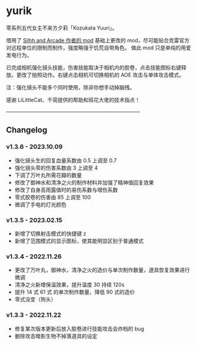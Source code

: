 # yurik

零系列五代女主不来方夕莉「Kozukata Yuuri」。

借用了 [Silhh and Arcade 作者的 mod](https://steamcommunity.com/sharedfiles/filedetails/?id=724497366) 基础上更改的 mod，尽可能贴合克雷官方对远程单位的限制而制作，强度略强于饥荒自带角色。 做此 mod 只是单纯的用爱发电行为。

已完成相机强化镜头技能，伤害技能取决于相机内的胶卷，点击技能图标右键释放。更改了拍照动作。右键点击相机可切换相机的 AOE 攻击与单体攻击模式。

注：强化镜头不能多个同时使用，除非你想手动掉脑残。

感谢 LiLittleCat、千简提供的帮助和班花大佬的技术指点！

——————————————————————————

## Changelog

### v1.3.6 - 2023.10.09
- 强化镜头生的回复血量系数由 0.5 上调至 0.7
- 强化镜头零的伤害系数由 3 上调至 4
- 下调了万叶丸所需花瓣的数量
- 修改了御神水和清净之火的制作材料并加强了精神值回复效果
- 修改了自身高雨露值时的易伤系数与增伤系数
- 零式胶卷的伤害由 85 上调至 100
- 微调了手电的灯光颜色

### v1.3.5 - 2023.02.15
- 新增了切换射击模式的快捷键 z
- 新增了范围模式的显示图标，使其能明显区别于普通模式

### v1.3.4 - 2022.11.26
- 更改了万叶丸，御神水，清净之火的造价与单次制作数量，道具恢复效果进行微调
- 清净之火新增保温效果，提升温度 30 持续 120s
- 提升 14 式 61 式 的单次制作数量，降低 90 式的造价
- 零式没变（狗头）

### v1.3.3 - 2022.11.22
- 修复某次版本更新后放入胶卷进行技能攻击会炸档的 bug 
- 删除攻击暗影生物不掉落道具的设定
